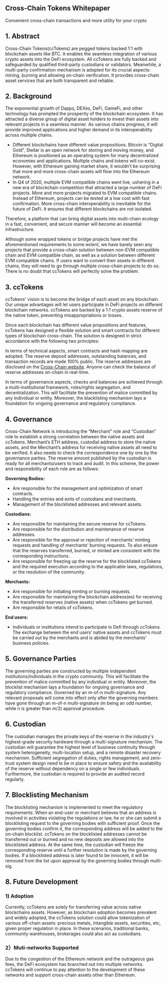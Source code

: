 ## Cross-Chain Tokens Whitepaper
Convenient cross-chain transactions and more utility for your crypto

## 1. Abstract
Cross-Chain Tokens(ccTokens) are pegged tokens backed 1:1 with blockchain assets like BTC. It enables the seamless integration of various crypto assets into the DeFi ecosystem. All ccTokens are fully backed and safeguarded by qualified third-party custodians or validators. Meanwhile, a multi-party confirmation mechanism is adopted for its crucial aspects: mining, burning and allowing on-chain verification. It provides cross-chain asset services that are both transparent and reliable. 

## 2. Background
The exponential growth of Dapps, DEXes, DeFi, GameFi, and other technology has prompted the prosperity of the blockchain ecosystem. It has attracted a diverse group of digital asset holders to invest their assets into relevant projects in a seamless manner. As various chains progress, it will provide improved applications and higher demand in its interoperability across multiple chains.
* Different blockchains have different value propositions. Bitcoin is “Digital Gold”, Stellar is an open network for storing and moving money, and Ethereum is positioned as an operating system for many decentralized economies and applications. Multiple chains and tokens will co-exist. However, with Ethereum gaining market share, it wouldn’t be surprising that more and more cross-chain assets will flow into the Ethereum network.  
* In Q4 of 2020, multiple EVM compatible chains went live, ushering in a new era of blockchain competition that attracted a large number of DeFi projects. More and more projects migrated to EVM compatible chains. Instead of Ethereum, projects can be tested at a low cost with fast confirmation. More cross-chain interoperability is inevitable for the future of DeFi. It ensures that different blockchains are not isolated.

Therefore, a platform that can bring digital assets into multi-chain ecology in a fast, convenient, and secure manner will become an essential infrastructure.

Although some wrapped tokens or bridge projects have met the aforementioned requirements to some extent, we have barely seen any projects that provide a cross-chain solution between non-EVM compatible chain and EVM compatible chain, as well as a solution between different EVM compatible chains. If users want to convert their assets in different chains, they will need to go through multiple cross-chain projects to do so. There is no doubt that ccTokens will perfectly solve the problem.
 
## 3. ccTokens
ccTokens' vision is to become the bridge of each asset on any blockchain. Our unique advantages will let users participate in DeFi projects on different blockchain networks. ccTokens are backed by a 1:1 crypto assets reserve of the native token, preventing misappropriations or losses. 

Since each blockchain has different value propositions and features, ccTokens has designed a flexible solution and smart contracts for different types of blockchain cross-chain. The solution is designed in strict accordance with the following two principles:

In terms of technical aspects, smart contracts and hash mapping are adopted. The reserve deposit addresses, outstanding balances, and transaction records are made 100% public. The reserve addresses are disclosed on the [Cross-Chain website](https://www.crosschain.network/). Anyone can check the balance of reserve addresses on-chain in real-time.  

In terms of governance aspects, checks and balances are achieved through a multi-institutional framework, roles/rights segregation, and decentralization. This will facilitate the prevention of malice committed by any individual or entity. Moreover, the blacklisting mechanism lays a foundation for ongoing governance and regulatory compliance.

## 4. Governance
Cross-Chain Network is introducing the “Merchant” role and “Custodian” role to establish a strong correlation between the native assets and ccTokens. Merchant’s ETH address, custodial address to store the native assets, and the Merchant’s address for receiving native assets all need to be verified. It also needs to check the correspondence one by one by the governance parties. The reserve amount published by the custodian is ready for all merchants/users to track and audit. In this scheme, the power and responsibility of each role are as follows:

**Governing Bodies:** 
* Are responsible for the management and optimization of smart contracts.
* Handling the entries and exits of custodians and merchants.
* Management of the blocklisted addresses and relevant assets.

**Custodians:** 
* Are responsible for maintaining the secure reserve for ccTokens.
* Are responsible for the distribution and maintenance of reserve addresses.
* Are responsible for the approval or rejection of merchants’ minting requests and handling of merchants’ burning requests. To also ensure that the reserves transferred, burned, or minted are consistent with the corresponding instructions.
* Are responsible for freezing up the reserve for the blocklisted ccTokens and the required execution according to the applicable laws, regulations, or the resolution of the community.

**Merchants:**
* Are responsible for initiating minting or burning requests.
* Are responsible for maintaining the blockchain address(es) for receiving the transferred reserves (native assets) when ccTokens get burned.
* Are responsible for retails of ccTokens.

**End users:** 
* Individuals or institutions intend to participate in Defi through ccTokens. The exchange between the end users’ native assets and ccTokens must be carried out by the merchants and is abided by the merchants’ business policies.

## 5. Governance Parties 
The governing parties are constructed by multiple independent institutions/individuals in the crypto community. This will facilitate the prevention of malice committed by any individual or entity. Moreover, the blocklist mechanism lays a foundation for ongoing governance and regulatory compliance. Governed by an m-of-n multi-signature. Any relevant proposals will come into effect only after the governing members have gone through an m-of-n multi-signature (m being an odd number, while n is greater than m/2) approval procedure.

## 6. Custodian 
The custodian manages the private keys of the reserve in the industry's highest-grade security hardware through a multi-signature mechanism. The custodian will guarantee the highest level of business continuity through system heterogeneity, multi-location setup, and a remote disaster recovery mechanism. Sufficient segregation of duties, rights management, and zero-trust system design need to be in place to ensure safety and the availability of the reserve without dependency on a single or few individuals. Furthermore, the custodian is required to provide an audited record regularly.

## 7. Blocklisting Mechanism
The blocklisting mechanism is implemented to meet the regulatory requirements. When an end-user or merchant believes that an address is involved in activities violating the regulations or law, he or she can submit a blocklisting request to the governing bodies with sufficient proof. Once the governing bodies confirm it, the corresponding address will be added to the on-chain blocklist. ccTokens on the blocklisted addresses cannot be transferred out or burned and no new deposits are allowed into the blocklisted address. At the same time, the custodian will freeze the corresponding reserve until a further resolution is made by the governing bodies. If a blocklisted address is later found to be innocent, it will be removed from the list upon approval by the governing bodies through multi-sig.

## 8. Future Development
### 1) Adoption
Currently, ccTokens are solely for transferring value across native blockchains assets. However, as blockchain adoption becomes prevalent and widely adopted, the ccTokens solution could allow tokenization of various off-chain assets: precious metals, intangible assets, securities, etc, given proper regulation in place. In these scenarios, traditional banks, community warehouses, brokerages could also act as custodians.

### 2）Muti-networks Supported 
Due to the congestion of the Ethereum network and the outrageous gas fees, the DeFi ecosystem has branched out into multiple networks. ccTokens will continue to pay attention to the development of these networks and support cross-chain assets other than Ethereum.  
